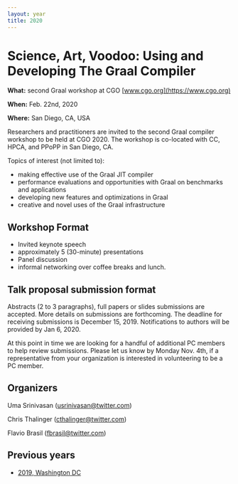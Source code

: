 ```yaml
---
layout: year
title: 2020
---
```


# Science, Art, Voodoo: Using and Developing The Graal Compiler

**What:** second Graal workshop at CGO [www.cgo.org](https://www.cgo.org)

**When:** Feb. 22nd, 2020

**Where:** San Diego, CA, USA

Researchers and practitioners are invited to the second Graal compiler workshop to be held at CGO 2020. The workshop is co-located with CC, HPCA, and PPoPP in San Diego, CA.

Topics of interest (not limited to):
- making effective use of the Graal JIT compiler
- performance evaluations and opportunities with Graal on benchmarks and applications
- developing new features and optimizations in Graal
- creative and novel uses of the Graal infrastructure

## Workshop Format
- Invited keynote speech
- approximately 5 (30-minute) presentations
- Panel discussion
- informal networking over coffee breaks and lunch.

## Talk proposal submission format
Abstracts (2 to 3 paragraphs), full papers or slides submissions are accepted. More details on submissions are forthcoming. The deadline for receiving submissions is December 15, 2019. Notifications to authors will be provided by Jan 6, 2020.

At this point in time we are looking for a handful of additional PC members to help review submissions. Please let us know by Monday Nov. 4th, if a representative from your organization is interested in volunteering to be a PC member.

## Organizers

Uma Srinivasan ([usrinivasan@twitter.com](mailto:usrinivasan@twitter.com))

Chris Thalinger ([cthalinger@twitter.com](mailto:cthalinger@twitter.com))

Flavio Brasil ([fbrasil@twitter.com](mailto:fbrasil@twitter.com))

## Previous years

* [2019, Washington DC](../2019/)
